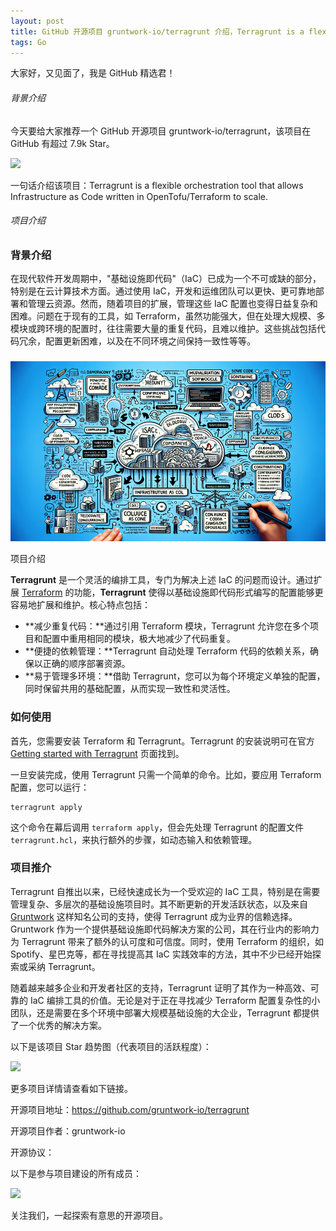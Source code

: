 ```yaml
---
layout: post
title: GitHub 开源项目 gruntwork-io/terragrunt 介绍，Terragrunt is a flexible orchestration tool that allows Infrastructure as Code written in OpenTofu/Terraform to scale.
tags: Go
---
```


大家好，又见面了，我是 GitHub 精选君！

###### 背景介绍

今天要给大家推荐一个 GitHub 开源项目 gruntwork-io/terragrunt，该项目在 GitHub 有超过 7.9k Star。

![](https://stats.deeptrain.net/repo/gruntwork-io/terragrunt/?theme=light)

一句话介绍该项目：Terragrunt is a flexible orchestration tool that allows Infrastructure as Code written in OpenTofu/Terraform to scale.





###### 项目介绍

### 背景介绍

在现代软件开发周期中，"基础设施即代码"（IaC）已成为一个不可或缺的部分，特别是在云计算技术方面。通过使用 IaC，开发和运维团队可以更快、更可靠地部署和管理云资源。然而，随着项目的扩展，管理这些 IaC 配置也变得日益复杂和困难。问题在于现有的工具，如 Terraform，虽然功能强大，但在处理大规模、多模块或跨环境的配置时，往往需要大量的重复代码，且难以维护。这些挑战包括代码冗余，配置更新困难，以及在不同环境之间保持一致性等等。

### 

![](https://raw.githubusercontent.com/ZhuPeng/pic/master/mac/compress_tmp-946055d5765b7e171df960bbcae02d1c.png)

项目介绍

**Terragrunt** 是一个灵活的编排工具，专门为解决上述 IaC 的问题而设计。通过扩展 [Terraform](https://www.terraform.io) 的功能，**Terragrunt** 使得以基础设施即代码形式编写的配置能够更容易地扩展和维护。核心特点包括：

- **减少重复代码：**通过引用 Terraform 模块，Terragrunt 允许您在多个项目和配置中重用相同的模块，极大地减少了代码重复。
- **便捷的依赖管理：**Terragrunt 自动处理 Terraform 代码的依赖关系，确保以正确的顺序部署资源。
- **易于管理多环境：**借助 Terragrunt，您可以为每个环境定义单独的配置，同时保留共用的基础配置，从而实现一致性和灵活性。

### 如何使用

首先，您需要安装 Terraform 和 Terragrunt。Terragrunt 的安装说明可在官方 [Getting started with Terragrunt](https://terragrunt.gruntwork.io/docs/getting-started/quick-start/) 页面找到。

一旦安装完成，使用 Terragrunt 只需一个简单的命令。比如，要应用 Terraform 配置，您可以运行：

```shell
terragrunt apply
```

这个命令在幕后调用 `terraform apply`，但会先处理 Terragrunt 的配置文件 `terragrunt.hcl`，来执行额外的步骤，如动态输入和依赖管理。

### 项目推介

Terragrunt 自推出以来，已经快速成长为一个受欢迎的 IaC 工具，特别是在需要管理复杂、多层次的基础设施项目时。其不断更新的开发活跃状态，以及来自 [Gruntwork](https://gruntwork.io/) 这样知名公司的支持，使得 Terragrunt 成为业界的信赖选择。Gruntwork 作为一个提供基础设施即代码解决方案的公司，其在行业内的影响力为 Terragrunt 带来了额外的认可度和可信度。同时，使用 Terraform 的组织，如 Spotify、星巴克等，都在寻找提高其 IaC 实践效率的方法，其中不少已经开始探索或采纳 Terragrunt。

随着越来越多企业和开发者社区的支持，Terragrunt 证明了其作为一种高效、可靠的 IaC 编排工具的价值。无论是对于正在寻找减少 Terraform 配置复杂性的小团队，还是需要在多个环境中部署大规模基础设施的大企业，Terragrunt 都提供了一个优秀的解决方案。

以下是该项目 Star 趋势图（代表项目的活跃程度）：

![](https://api.star-history.com/svg?repos=gruntwork-io/terragrunt&type=Timeline)

更多项目详情请查看如下链接。

开源项目地址：https://github.com/gruntwork-io/terragrunt 

开源项目作者：gruntwork-io

开源协议：

以下是参与项目建设的所有成员：

![](https://contrib.rocks/image?repo=gruntwork-io/terragrunt)

关注我们，一起探索有意思的开源项目。

